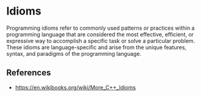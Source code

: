 # Idioms

Programming idioms refer to commonly used patterns or practices within a programming language that are considered the most effective, efficient, or expressive way to accomplish a specific task or solve a particular problem. These idioms are language-specific and arise from the unique features, syntax, and paradigms of the programming language.

## References

- https://en.wikibooks.org/wiki/More_C++_Idioms